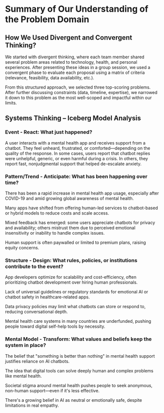 # Summary of Our Understanding of the Problem Domain

## How We Used Divergent and Convergent Thinking?

We started with divergent thinking, where each team member shared several
problem areas related to technology, health, and personal experiences. After
presenting these ideas in a group session, we used a convergent phase to
evaluate each proposal using a matrix of criteria (relevance, feasibility,
data availability, etc.).

From this structured approach, we selected three top-scoring problems. After
further discussing constraints (data, timeline, expertise), we narrowed it
down to this problem as the most well-scoped and impactful within our limits.

## Systems Thinking – Iceberg Model Analysis

### Event - React: What just happened?

A user interacts with a mental health app and receives support from a chatbot.
They feel unheard, frustrated, or comforted—depending on the quality of the
response. In some cases, users report that chatbot replies were unhelpful,
generic, or even harmful during a crisis. In others, they report fast,
nonjudgmental support that helped de-escalate anxiety.

### Pattern/Trend - Anticipate: What has been happening over time?

There has been a rapid increase in mental health app usage, especially after
COVID-19 and amid growing global awareness of mental health.

Many apps have shifted from offering human-led services to chatbot-based or
hybrid models to reduce costs and scale access.

Mixed feedback has emerged: some users appreciate chatbots for privacy and
availability; others mistrust them due to perceived emotional insensitivity or
inability to handle complex issues.

Human support is often paywalled or limited to premium plans, raising equity
concerns.

### Structure - Design: What rules, policies, or institutions contribute to the event?

App developers optimize for scalability and cost-efficiency, often
prioritizing chatbot development over hiring human professionals.

Lack of universal guidelines or regulatory standards for emotional AI or
chatbot safety in healthcare-related apps.

Data privacy policies may limit what chatbots can store or respond to,
reducing conversational depth.

Mental health care systems in many countries are underfunded, pushing people
toward digital self-help tools by necessity.

### Mental Model - Transform: What values and beliefs keep the system in place?

The belief that "something is better than nothing" in mental health support
justifies reliance on AI chatbots.

The idea that digital tools can solve deeply human and complex problems like
mental health.

Societal stigma around mental health pushes people to seek anonymous,
non-human support—even if it's less effective.

There's a growing belief in AI as neutral or emotionally safe, despite
limitations in real empathy.
